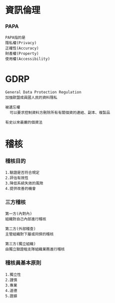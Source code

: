

# 資訊倫理
### PAPA
```
PAPA指的是
隱私權(Privacy)
正確性(Accuracy)
財產權(Property)
使用權(Accessibility)
```
# GDRP
```
General Data Protection Regulation
加強歐盟成員國人民的資料隱私

被遺忘權
  可以要求控制資料方刪除所有有關個資的連結、副本、複製品

有史以來最嚴的個資法
```

# 稽核
### 稽核目的
```
1.驗證是否符合規定
2.評估有效性
3.降低系統失效的風險
4.提供改善的機會
```
### 三方稽核
```
第一方(內對內)
組織對自己內部進行稽核

第二方(外部稽查)
主管組織對下屬或同儕的稽核

第三方(獨立組織)
由獨立驗證租支隊組織業務進行稽核
```
### 稽核員基本原則
```
1.獨立性
2.謹慎
3.專業
4.道德
5.證據
```

